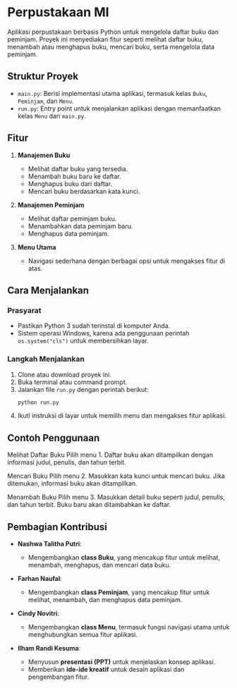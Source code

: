 # Perpustakaan MI

Aplikasi perpustakaan berbasis Python untuk mengelola daftar buku dan peminjam. Proyek ini menyediakan fitur seperti melihat daftar buku, menambah atau menghapus buku, mencari buku, serta mengelola data peminjam.

## Struktur Proyek
- `main.py`: Berisi implementasi utama aplikasi, termasuk kelas `Buku`, `Peminjam`, dan `Menu`.
- `run.py`: Entry point untuk menjalankan aplikasi dengan memanfaatkan kelas `Menu` dari `main.py`.

## Fitur
1. **Manajemen Buku**
   - Melihat daftar buku yang tersedia.
   - Menambah buku baru ke daftar.
   - Menghapus buku dari daftar.
   - Mencari buku berdasarkan kata kunci.

2. **Manajemen Peminjam**
   - Melihat daftar peminjam buku.
   - Menambahkan data peminjam baru.
   - Menghapus data peminjam.

3. **Menu Utama**
   - Navigasi sederhana dengan berbagai opsi untuk mengakses fitur di atas.

## Cara Menjalankan
### Prasyarat
- Pastikan Python 3 sudah terinstal di komputer Anda.
- Sistem operasi Windows, karena ada penggunaan perintah `os.system("cls")` untuk membersihkan layar.

### Langkah Menjalankan
1. Clone atau download proyek ini.
2. Buka terminal atau command prompt.
3. Jalankan file `run.py` dengan perintah berikut:
   ```bash
   python run.py
4. Ikuti instruksi di layar untuk memilih menu dan mengakses fitur aplikasi.

## Contoh Penggunaan

Melihat Daftar Buku
Pilih menu 1.
Daftar buku akan ditampilkan dengan informasi judul, penulis, dan tahun terbit.

Mencari Buku
Pilih menu 2.
Masukkan kata kunci untuk mencari buku.
Jika ditemukan, informasi buku akan ditampilkan.

Menambah Buku
Pilih menu 3.
Masukkan detail buku seperti judul, penulis, dan tahun terbit.
Buku baru akan ditambahkan ke daftar.

## Pembagian Kontribusi
- **Nashwa Talitha Putri**: 
  - Mengembangkan **class Buku**, yang mencakup fitur untuk melihat, menambah, menghapus, dan mencari data buku.

- **Farhan Naufal**: 
  - Mengembangkan **class Peminjam**, yang mencakup fitur untuk melihat, menambah, dan menghapus data peminjam.

- **Cindy Novitri**: 
  - Mengembangkan **class Menu**, termasuk fungsi navigasi utama untuk menghubungkan semua fitur aplikasi.

- **Ilham Randi Kesuma**: 
  - Menyusun **presentasi (PPT)** untuk menjelaskan konsep aplikasi.
  - Memberikan **ide-ide kreatif** untuk desain aplikasi dan pengembangan fitur.




